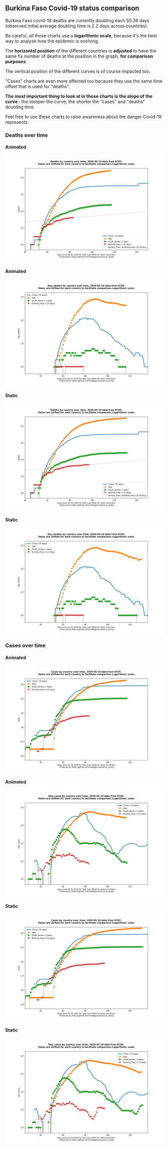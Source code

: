 ## Burkina Faso Covid-19 status comparison 

Burkina Faso covid-19 deaths are currently doubling each 50.38 days (observed initial average doubling time is 2.2 days across countries).



Be careful, all those charts use a **logarithmic scale**, because it's the best way to analyze how the epidemic is evolving.
 
The **horizontal position** of the different countries is **adjusted** to have the same fix number of deaths at the position in the graph, **for comparison purposes**.

The vertical position of the different curves is of course impacted too.

"Cases" charts are even more affected too because they use the same time offset that is used for "deaths".

**The most important thing to look at in those charts is the slope of the curve** : the steeper the curve, the shorter the "cases" and "deaths" doubling time.

Feel free to use these charts to raise awareness about the danger Covid-19 represents. 


 
### Deaths over time
 
#### Animated
![Burkina Faso covid-19 deaths animated chart](https://raw.githubusercontent.com/madlag/coronavirus_study/master/notebooks/graphs/2020-05-10/countries/Burkina_Faso/2020-05-10_Burkina_Faso_deaths.gif "Burkina Faso covid-19 deaths animated chart")   
 
#### Animated
![Burkina Faso covid-19 daily deaths animated chart](https://raw.githubusercontent.com/madlag/coronavirus_study/master/notebooks/graphs/2020-05-10/countries/Burkina_Faso/2020-05-10_Burkina_Faso_day_deaths.gif "Burkina Faso covid-19 day_deaths animated chart")   
 
#### Static
![Burkina Faso covid-19 deaths static chart](https://raw.githubusercontent.com/madlag/coronavirus_study/master/notebooks/graphs/2020-05-10/countries/Burkina_Faso/2020-05-10_Burkina_Faso_deaths.png "Burkina Faso covid-19 deaths static chart")   
 
#### Static
![Burkina Faso covid-19 daily deaths static chart](https://raw.githubusercontent.com/madlag/coronavirus_study/master/notebooks/graphs/2020-05-10/countries/Burkina_Faso/2020-05-10_Burkina_Faso_day_deaths.png "Burkina Faso covid-19 day_deaths static chart")   

 
### Cases over time
 
#### Animated
![Burkina Faso covid-19 cases animated chart](https://raw.githubusercontent.com/madlag/coronavirus_study/master/notebooks/graphs/2020-05-10/countries/Burkina_Faso/2020-05-10_Burkina_Faso_cases.gif "Burkina Faso covid-19 cases animated chart")   
 
#### Animated
![Burkina Faso covid-19 daily cases animated chart](https://raw.githubusercontent.com/madlag/coronavirus_study/master/notebooks/graphs/2020-05-10/countries/Burkina_Faso/2020-05-10_Burkina_Faso_day_cases.gif "Burkina Faso covid-19 day_cases animated chart")   
 
#### Static
![Burkina Faso covid-19 cases static chart](https://raw.githubusercontent.com/madlag/coronavirus_study/master/notebooks/graphs/2020-05-10/countries/Burkina_Faso/2020-05-10_Burkina_Faso_cases.png "Burkina Faso covid-19 cases static chart")   
 
#### Static
![Burkina Faso covid-19 daily cases static chart](https://raw.githubusercontent.com/madlag/coronavirus_study/master/notebooks/graphs/2020-05-10/countries/Burkina_Faso/2020-05-10_Burkina_Faso_day_cases.png "Burkina Faso covid-19 day_cases static chart")   


